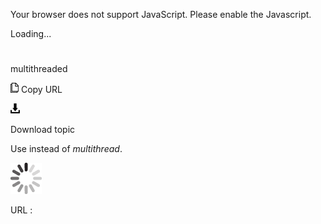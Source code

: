 Your browser does not support JavaScript. Please enable the Javascript.

Loading...

# 

multithreaded

![Copy URL](media/multithreaded/Copy.png)
Copy URL

![Download](media/multithreaded/Download.png)

Download topic

Use instead of *multithread*.

![In progress](media/multithreaded/activity-large.gif)

URL :
